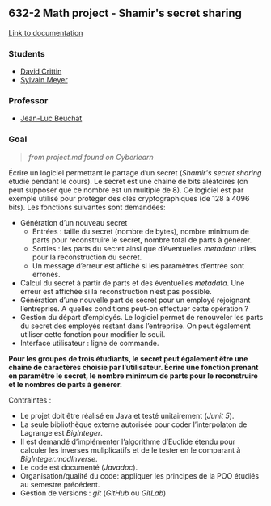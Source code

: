## 632-2 Math project - Shamir's secret sharing

[Link to documentation](rapport.md)

### Students
* [David Crittin](mailto:david.crittin@students.hevs.ch)
* [Sylvain Meyer](mailto:sylvain.meyer@students.hevs.ch)

### Professor
* [Jean-Luc Beuchat](mailto:jean-luc.beuchat@hevs.ch)

### Goal
> _from project.md found on Cyberlearn_

Écrire un logiciel permettant le partage d’un secret (*Shamir's secret
sharing* étudié pendant le cours). Le secret est une chaîne de bits
aléatoires (on peut supposer que ce nombre est un multiple de 8). Ce
logiciel est par exemple utilisé pour protéger des clés cryptographiques
(de 128 à 4096 bits). Les fonctions suivantes sont demandées:

- Génération d’un nouveau secret
	- Entrées : taille du secret (nombre de bytes), nombre minimum
	  de parts pour reconstruire le secret, nombre total de parts à générer.
	- Sorties : les parts du secret ainsi que d’éventuelles *metadata*
	  utiles pour la reconstruction du secret.
	- Un message d’erreur est affiché si les paramètres d’entrée sont erronés.
- Calcul du secret à partir de parts et des éventuelles *metadata*.
  Une erreur est affichée si la reconstruction n’est pas possible.
- Génération d’une nouvelle part de secret pour un employé rejoignant
  l’entreprise. A quelles conditions peut-on effectuer cette opération ?
- Gestion du départ d’employés. Le logiciel permet de renouveler les parts
  du secret des employés restant dans l’entreprise. On peut également
	utiliser cette fonction pour modifier le seuil.
- Interface utilisateur : ligne de commande.

**Pour les groupes de trois étudiants, le secret peut également être une
chaîne de caractères choisie par l’utilisateur. Écrire une fonction prenant
en paramètre le secret, le nombre minimum de parts pour le reconstruire et
le nombres de parts à générer.**

Contraintes :
- Le projet doit être réalisé en Java et testé unitairement (*Junit 5*).
- La seule bibliothèque externe autorisée pour coder l’interpolaton de
  Lagrange est *BigInteger*.
- Il est demandé d’implémenter l’algorithme d’Euclide étendu pour calculer
  les inverses muliplicatifs et de le tester en le comparant à
	*BigInteger.modInverse*.
- Le code est documenté (*Javadoc*).
- Organisation/qualité du code: appliquer les principes de la POO étudiés au
  semestre précédent.
- Gestion de versions : *git* (*GitHub* ou *GitLab*)

